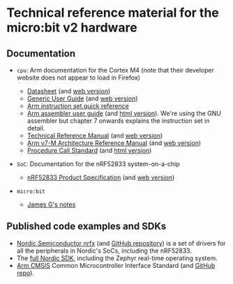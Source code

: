# Technical reference material for the micro:bit v2 hardware

## Documentation

- `cpu`: Arm documentation for the Cortex M4 (note that their
  developer website does not appear to load in Firefox)
  - [Datasheet](./cpu/Arm-Cortex-M4-Processor-Datasheet.pdf)
    (and [web version](https://developer.arm.com/documentation/102832/0100/?lang=en))
  - [Generic User Guide](./cpu/cortex-m4-gug.pdf) (and [web version](https://developer.arm.com/documentation/dui0553/b/?lang=en))
  - [Arm instruction set quick reference](./cpu/QRC0001_UAL.pdf)
  - [Arm assembler user guide](./cpu/armasm_user_guide_DUI0801_l_en.pdf)
    (and [html
    version](https://developer.arm.com/documentation/dui0801/l/?lang=en)).
    We're using the GNU assembler but chapter 7 onwards explains the
    instruction set in detail.
  - [Technical Reference Manual](./cpu/cortex-m4-trm.pdf)
    (and [web version](https://developer.arm.com/documentation/100166/0001/?lang=en))
  - [Arm v7-M Architecture Reference
    Manual](./cpu/armv7m-arch-ref.pdf) (and [web version](https://developer.arm.com/documentation/ddi0403/ee/?lang=en))
  - [Procedure Call
    Standard](./cpu/aapcs32.pdf) (and [html version](https://github.com/ARM-software/abi-aa/blob/main/aapcs32/aapcs32.rst))

- `SoC`: Documentation for the nRF52833 system-on-a-chip
  - [nRF52833 Product Specification](./SoC/nRF52833_PS_v1.7/pdf) (and
    [web version](https://docs.nordicsemi.com/bundle/ps_nrf52833/page/keyfeatures_html5.html))

- `micro:bit`
  - [James G's notes](./microbit/microbit-v2-notes.org)
  
## Published code examples and SDKs

- [Nordic Semiconductor
  nrfx](https://docs.nordicsemi.com/bundle/ncs-latest/page/nrfx/index.html)
  (and [GitHub repository](https://github.com/NordicSemiconductor/nrfx))
  is a set of drivers for all the peripherals in Nordic's SoCs,
  including the nRF52833.
- The [full Nordic
  SDK](https://docs.nordicsemi.com/bundle/ncs-latest/page/nrf/index.html), including the Zephyr real-time operating
  system. 
- [Arm
  CMSIS](https://arm-software.github.io/CMSIS_6/latest/General/index.html)
  Common Microcontroller Interface Standard (and [GitHub repo](https://github.com/ARM-software/CMSIS_6)).
